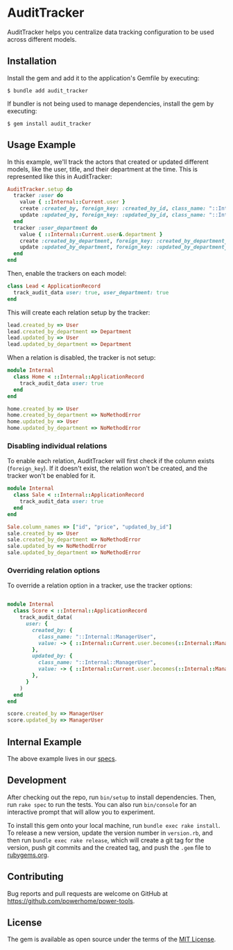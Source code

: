 # AuditTracker

AuditTracker helps you centralize data tracking configuration to be used across different models.

## Installation

Install the gem and add it to the application's Gemfile by executing:

    $ bundle add audit_tracker

If bundler is not being used to manage dependencies, install the gem by executing:

    $ gem install audit_tracker

## Usage Example

In this example, we'll track the actors that created or updated different models, like the user, title, and their department at the time. This is represented like this in AuditTracker:

```ruby
AuditTracker.setup do
  tracker :user do
    value { ::Internal::Current.user }
    create :created_by, foreign_key: :created_by_id, class_name: "::Internal::User"
    update :updated_by, foreign_key: :updated_by_id, class_name: "::Internal::User"
  end
  tracker :user_department do
    value { ::Internal::Current.user&.department }
    create :created_by_department, foreign_key: :created_by_department_id, class_name: "::Internal::Department"
    update :updated_by_department, foreign_key: :updated_by_department_id, class_name: "::Internal::Department"
  end
end
```

Then, enable the trackers on each model:

```ruby
class Lead < ApplicationRecord
  track_audit_data user: true, user_department: true
end
```

This will create each relation setup by the tracker:

```ruby
lead.created_by => User
lead.created_by_department => Department
lead.updated_by => User
lead.updated_by_department => Department
```

When a relation is disabled, the tracker is not setup:

```ruby
module Internal
  class Home < ::Internal::ApplicationRecord
    track_audit_data user: true
  end
end

home.created_by => User
home.created_by_department => NoMethodError
home.updated_by => User
home.updated_by_department => NoMethodError
```

### Disabling individual relations

To enable each relation, AuditTracker will first check if the column exists (`foreign_key`). If it doesn't exist, the relation won't be created, and the tracker won't be enabled for it.

```ruby
module Internal
  class Sale < ::Internal::ApplicationRecord
    track_audit_data user: true
  end
end

Sale.column_names => ["id", "price", "updated_by_id"]
sale.created_by => User
sale.created_by_department => NoMethodError
sale.updated_by => NoMethodError
sale.updated_by_department => NoMethodError
```

### Overriding relation options

To override a relation option in a tracker, use the tracker options:

```ruby

module Internal
  class Score < ::Internal::ApplicationRecord
    track_audit_data(
      user: {
        created_by: {
          class_name: "::Internal::ManagerUser",
          value: -> { ::Internal::Current.user.becomes(::Internal::ManagerUser) },
        },
        updated_by: {
          class_name: "::Internal::ManagerUser",
          value: -> { ::Internal::Current.user.becomes(::Internal::ManagerUser) },
        },
      }
    )
  end
end

score.created_by => ManagerUser
score.updated_by => ManagerUser
```

## Internal Example

The above example lives in our [specs](specs/internal).


## Development

After checking out the repo, run `bin/setup` to install dependencies. Then, run `rake spec` to run the tests. You can also run `bin/console` for an interactive prompt that will allow you to experiment.

To install this gem onto your local machine, run `bundle exec rake install`. To release a new version, update the version number in `version.rb`, and then run `bundle exec rake release`, which will create a git tag for the version, push git commits and the created tag, and push the `.gem` file to [rubygems.org](https://rubygems.org).

## Contributing

Bug reports and pull requests are welcome on GitHub at https://github.com/powerhome/power-tools.

## License

The gem is available as open source under the terms of the [MIT License](https://opensource.org/licenses/MIT).
